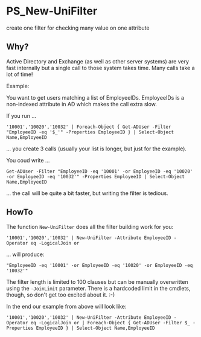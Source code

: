 # PS_New-UniFilter
create one filter for checking many value on one attribute

## Why?

Active Directory and Exchange (as well as other server systems) are very fast internally but a single call to those system takes time.
Many calls take a lot of time!

Example:

You want to get users matching a list of EmployeeIDs. EmployeeIDs is a non-indexed attribute in AD which makes the call extra slow.

If you run ...

    '10001','10020','10032' | Foreach-Object { Get-ADUser -Filter "EmployeeID -eq '$_'" -Properties EmployeeID } | Select-Object Name,EmployeeID
    
... you create 3 calls (usually your list is longer, but just for the example).

You coud write ...

    Get-ADUser -Filter "EmployeeID -eq '10001' -or EmployeeID -eq '10020' -or EmployeeID -eq '10032'" -Properties EmployeeID | Select-Object Name,EmployeeID
    
... the call will be quite a bit faster, but writing the filter is tedious.


## HowTo

The function `New-UniFilter` does all the filter building work for you:

    '10001','10020','10032' | New-UniFilter -Attribute EmployeeID -Operator eq -LogicalJoin or
    
... will produce:

    "EmployeeID -eq '10001' -or EmployeeID -eq '10020' -or EmployeeID -eq '10032'"


The filter length is limited to 100 clauses but can be manually overwritten using the `-JoinLimit` parameter. There is a hardcoded limit in the cmdlets, though, so don't get too excited about it. :-)

In the end our example from above will look like:

    '10001','10020','10032' | New-UniFilter -Attribute EmployeeID -Operator eq -LogicalJoin or | Foreach-Object { Get-ADUser -Filter $_ -Properties EmployeeID } | Select-Object Name,EmployeeID

